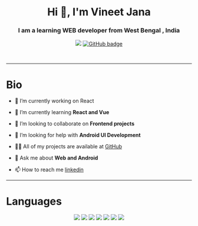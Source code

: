 <h1 align="center">Hi 👋, I'm Vineet Jana</h1>
<h3 align="center">I am a learning WEB developer from West Bengal , India</h3>

<p align="center">
  <img src="https://komarev.com/ghpvc/?username=vinij-03&style=for-the-badge&color=blue" />
  <a href="https://github.com/vinij-03?tab=followers">
    <img src="https://img.shields.io/github/followers/vinij-03?tab=followers?label=blue&logo=github&style=for-the-badge"        alt="GitHub badge" />
  </a>
</p>
<br>

---

# Bio

- 🔭 I’m currently working on React

- 🌱 I’m currently learning **React and Vue**

- 👯 I’m looking to collaborate on **Frontend projects**

- 🤝 I’m looking for help with **Android UI Development**

- 👨‍💻 All of my projects are available at [GitHub](github/vinij-03)

- 💬 Ask me about **Web and Android**

- 📫 How to reach me [linkedin](https://www.linkedin.com/in/vineet-jana-6670b321a)

---

# Languages
<p align="center">
  <img src="https://img.shields.io/badge/HTML5-E34F26?style=for-the-badge&logo=html5&logoColor=white" />
  <img src="https://img.shields.io/badge/CSS3-1572B6?style=for-the-badge&logo=css3&logoColor=white" />
  <img src="https://img.shields.io/badge/JavaScript-F7DF1E?style=for-the-badge&logo=JavaScript&logoColor=white" />
  <img src="https://img.shields.io/badge/TypeScript-007ACC?style=for-the-badge&logo=typescript&logoColor=white" />
  <img src="https://img.shields.io/badge/Python-14354C?style=for-the-badge&logo=python&logoColor=white" />
  <img src="https://img.shields.io/badge/Java-ED8B00?style=for-the-badge&logo=java&logoColor=white" />
  <img src="https://img.shields.io/badge/C%2B%2B-00599C?style=for-the-badge&logo=c%2B%2B&logoColor=white" />
</p>
